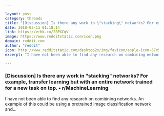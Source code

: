 ```yaml
---

layout: post
category: threads
title: "[Discussion] Is there any work in \"stacking\" networks? For example, transfer learning but with an entire network trained for a new task on top."
date: 2018-02-11 01:18:14
link: https://vrhk.co/2BPXCqV
image: https://www.redditstatic.com/icon.png
domain: reddit.com
author: "reddit"
icon: http://www.redditstatic.com/desktop2x/img/favicon/apple-icon-57x57.png
excerpt: "I have not been able to find any research on combining networks. An example of this could be using a pretrained image classification network and..."

---
```


### [Discussion] Is there any work in "stacking" networks? For example, transfer learning but with an entire network trained for a new task on top. • r/MachineLearning

I have not been able to find any research on combining networks. An example of this could be using a pretrained image classification network and...